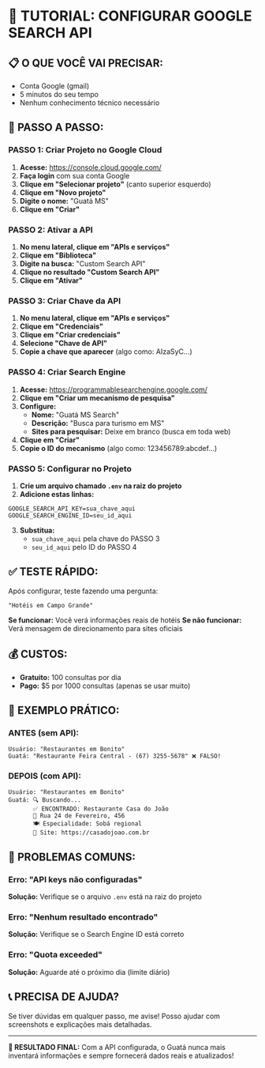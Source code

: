 # 🚀 TUTORIAL: CONFIGURAR GOOGLE SEARCH API

## **📋 O QUE VOCÊ VAI PRECISAR:**

- Conta Google (gmail)
- 5 minutos do seu tempo
- Nenhum conhecimento técnico necessário

## **🎯 PASSO A PASSO:**

### **PASSO 1: Criar Projeto no Google Cloud**

1. **Acesse:** https://console.cloud.google.com/
2. **Faça login** com sua conta Google
3. **Clique em "Selecionar projeto"** (canto superior esquerdo)
4. **Clique em "Novo projeto"**
5. **Digite o nome:** "Guatá MS"
6. **Clique em "Criar"**

### **PASSO 2: Ativar a API**

1. **No menu lateral, clique em "APIs e serviços"**
2. **Clique em "Biblioteca"**
3. **Digite na busca:** "Custom Search API"
4. **Clique no resultado "Custom Search API"**
5. **Clique em "Ativar"**

### **PASSO 3: Criar Chave da API**

1. **No menu lateral, clique em "APIs e serviços"**
2. **Clique em "Credenciais"**
3. **Clique em "Criar credenciais"**
4. **Selecione "Chave de API"**
5. **Copie a chave que aparecer** (algo como: AIzaSyC...)

### **PASSO 4: Criar Search Engine**

1. **Acesse:** https://programmablesearchengine.google.com/
2. **Clique em "Criar um mecanismo de pesquisa"**
3. **Configure:**
   - **Nome:** "Guatá MS Search"
   - **Descrição:** "Busca para turismo em MS"
   - **Sites para pesquisar:** Deixe em branco (busca em toda web)
4. **Clique em "Criar"**
5. **Copie o ID do mecanismo** (algo como: 123456789:abcdef...)

### **PASSO 5: Configurar no Projeto**

1. **Crie um arquivo chamado `.env` na raiz do projeto**
2. **Adicione estas linhas:**

```env
GOOGLE_SEARCH_API_KEY=sua_chave_aqui
GOOGLE_SEARCH_ENGINE_ID=seu_id_aqui
```

3. **Substitua:**
   - `sua_chave_aqui` pela chave do PASSO 3
   - `seu_id_aqui` pelo ID do PASSO 4

## **✅ TESTE RÁPIDO:**

Após configurar, teste fazendo uma pergunta:

```
"Hotéis em Campo Grande"
```

**Se funcionar:** Você verá informações reais de hotéis
**Se não funcionar:** Verá mensagem de direcionamento para sites oficiais

## **💰 CUSTOS:**

- **Gratuito:** 100 consultas por dia
- **Pago:** $5 por 1000 consultas (apenas se usar muito)

## **🔧 EXEMPLO PRÁTICO:**

### **ANTES (sem API):**
```
Usuário: "Restaurantes em Bonito"
Guatá: "Restaurante Feira Central - (67) 3255-5678" ❌ FALSO!
```

### **DEPOIS (com API):**
```
Usuário: "Restaurantes em Bonito"
Guatá: 🔍 Buscando...
       ✅ ENCONTRADO: Restaurante Casa do João
       📍 Rua 24 de Fevereiro, 456
       🍽️ Especialidade: Sobá regional
       🔗 Site: https://casadojoao.com.br
```

## **🚨 PROBLEMAS COMUNS:**

### **Erro: "API keys não configuradas"**
**Solução:** Verifique se o arquivo `.env` está na raiz do projeto

### **Erro: "Nenhum resultado encontrado"**
**Solução:** Verifique se o Search Engine ID está correto

### **Erro: "Quota exceeded"**
**Solução:** Aguarde até o próximo dia (limite diário)

## **📞 PRECISA DE AJUDA?**

Se tiver dúvidas em qualquer passo, me avise! Posso ajudar com screenshots e explicações mais detalhadas.

---

**🎯 RESULTADO FINAL:**
Com a API configurada, o Guatá nunca mais inventará informações e sempre fornecerá dados reais e atualizados! 